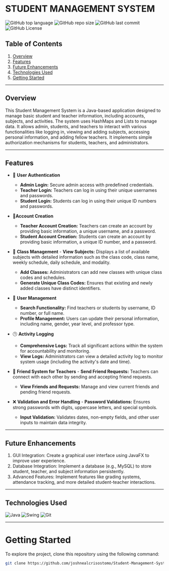# STUDENT MANAGEMENT SYSTEM

![GitHub top language](https://img.shields.io/github/languages/top/joshnealcrisostomo/freshman-projects)
![GitHub repo size](https://img.shields.io/github/repo-size/joshnealcrisostomo/freshman-projects)
![GitHub last commit](https://img.shields.io/github/last-commit/joshnealcrisostomo/freshman-projects)
![GitHub License](https://img.shields.io/github/license/joshnealcrisostomo/freshman-projects)

## Table of Contents
1. [Overview](#overview)
2. [Features](#features)
3. [Future Enhancements](#future-enhancements)
4. [Technologies Used](#technologies-used)
5. [Getting Started](#getting-started)

----------------------------------------------------------------------

## Overview
This Student Management System is a Java-based application designed to manage basic student and teacher information, including accounts, subjects, and activities. The system uses HashMaps and Lists to manage data. It allows admin, students, and teachers to interact with various functionalities like logging in, viewing and adding subjects, accessing personal information, and adding fellow teachers. It implements simple authorization mechanisms for students, teachers, and administrators.

----------------------------------------------------------------------

## Features
 - 🔐 **User Authentication** 
 	  - **Admin Login:** Secure admin access with predefined credentials.
    - **Teacher Login:** Teachers can log in using their unique usernames and passwords.
    - **Student Login:** Students can log in using their unique ID numbers and passwords.

- 👤**Account Creation**
    - **Teacher Account Creation:** Teachers can create an account by providing basic information, a unique username, and a password.
    - **Student Account Creation:** Students can create an account by providing basic information, a unique ID number, and a password.

- 📓 **Class Management**
 	  - **View Subjects:** Displays a list of available subjects with detailed information such as the class code, class name, weekly schedule, daily schedule, and modality.
    - **Add Classes:** Administrators can add new classes with unique class codes and schedules.
    - **Generate Unique Class Codes:** Ensures that existing and newly added classes have distinct identifiers.
 
 - 🔐 **User Management** 
 	  - **Search Functionality:** Find teachers or students by username, ID number, or full name.
    - **Profile Management:** Users can update their personal information, including name, gender, year level, and professor type.

 - 🕒 **Activity Logging** 
 	  - **Comprehensive Logs:** Track all significant actions within the system for accountability and monitoring.
    - **View Logs:** Administrators can view a detailed activity log to monitor system usage (including the activity's date and time).
  
- 👥 **Friend System for Teachers**
 	  - **Send Friend Requests:** Teachers can connect with each other by sending and accepting friend requests.
    - **View Friends and Requests:** Manage and view current friends and pending friend requests.

- ❌ **Validation and Error Handling**
 	  - **Password Validations:** Ensures strong passwords with digits, uppercase letters, and special symbols.
    - **Input Validation:** Validates dates, non-empty fields, and other user inputs to maintain data integrity.

----------------------------------------------------------------------

## Future Enhancements
1. GUI Integration: Create a graphical user interface using JavaFX to improve user experience.
2. Database Integration: Implement a database (e.g., MySQL) to store student, teacher, and subject information persistently.
3. Advanced Features: Implement features like grading systems, attendance tracking, and more detailed student-teacher interactions.

----------------------------------------------------------------------

## Technologies Used

![Java](https://img.shields.io/badge/Java-007396?style=flat&logo=java&logoColor=white)
![Swing](https://img.shields.io/badge/Swing-007396?style=flat&logo=java&logoColor=white)
![Git](https://img.shields.io/badge/Git-F05032?style=flat&logo=git&logoColor=white)


----------------------------------------------------------------------

# Getting Started

To explore the project, clone this repository using the following command:

```bash
git clone https://github.com/joshnealcrisostomo/Student-Management-System.git
